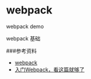 # webpack
webpack demo

webpack 基础

###参考资料

* [webpack](https://webpack.github.io/docs/)
* [入门Webpack，看这篇就够了](http://www.jianshu.com/p/42e11515c10f)
